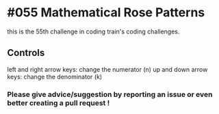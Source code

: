 # #055 Mathematical Rose Patterns

this is the 55th challenge in coding train's coding challenges.

## Controls

left and right arrow keys: change the numerator (n)
up and down arrow keys: change the denominator (k)

### Please give advice/suggestion by reporting an issue or even better creating a pull request !
